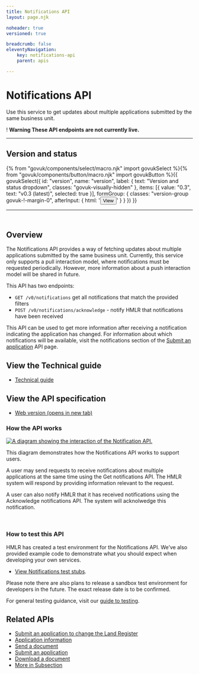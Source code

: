 ```yaml
---
title: Notifications API
layout: page.njk

noheader: true
versioned: true

breadcrumb: false
eleventyNavigation:
    key: notifications-api
    parent: apis

---
```


<div class="govuk-grid-row">
  <div class="govuk-grid-column-full">
    <h1 class="govuk-heading-xl">
      Notifications API
    </h1>
    <p class="govuk-body-l">Use this service to get updates about multiple applications submitted by the same business
      unit.</p>
    <div class="govuk-warning-text">
      <span class="govuk-warning-text__icon" aria-hidden="true">!</span>
      <strong class="govuk-warning-text__text">
        <span class="govuk-visually-hidden">Warning</span>
        These API endpoints are not currently live.
      </strong>
    </div>
  </div>
</div>
<div class="govuk-grid-row">
  <div class="govuk-grid-column-two-thirds">
    <hr class="govuk-section-break govuk-section-break--m govuk-section-break--visible govuk-!-margin-top-0">
    <div class="bg-version-grid">
    <div>
        <h2 class="govuk-heading-m govuk-!-margin-0" id="version-and-status">Version and status</h2>
    </div>
{% from "govuk/components/select/macro.njk" import govukSelect %}{% from "govuk/components/button/macro.njk" import govukButton %}{{ govukSelect({
  id: "version",
  name: "version",
  label: {
      text: "Version and status dropdown",
      classes: "govuk-visually-hidden"
  },
  items: [{
      value: "0.3",
      text: "v0.3 (latest)",
      selected: true
  }],
  formGroup: {
      classes: "version-group govuk-!-margin-0",
      afterInput: {
          html: '<button type="submit" 
          class="govuk-button govuk-!-margin-0" 
          data-module="govuk-button"
          onclick="setVersion();"
          >View</button>'
      }
  }
}) }}
  </div>
  <hr class="govuk-section-break govuk-section-break--m govuk-section-break--visible">  
  <div>
    <h2 class="govuk-heading-m" id="overview"><br>Overview</h2>
    <p class="govuk-body">The Notifications API provides a way of fetching updates about multiple applications
      submitted by the same business unit. Currently, this service only supports a pull interaction model, where
      notifications must be requested periodically. However, more information about a push interaction model will be
      shared in future.</p>
    <p class="govuk-body">This API has two endpoints:</p>
    <ul class="govuk-list govuk-list--bullet">
      <li><code class="app-code app-code--inline">GET /v0/notifications</code> get all notifications
        that match the provided filters</li>
      <li><code class="app-code app-code--inline">POST /v0/notifications/acknowledge</code> - notify
        HMLR that notifications have been received</li>
    </ul>
    <p class="govuk-body">This API can be used to get more information after receiving a notification indicating the
      application has changed. For information about which notifications will be available, visit the notifications
      section of the <a class="govuk-body govuk-link" href="/apis/submit-an-application">Submit an application</a> API
      page.</p>
  </div>
  <div>
    <h2 class="govuk-heading-m" id="view-the-technical-guide">View the Technical guide</h2>
    <ul class="govuk-list">
      <li>
        <a class="govuk-body govuk-link" href="/apis/notifications/0.3/technical-guide">Technical guide</a>
      </li>
    </ul>
  </div>
  <div>
    <h2 class="govuk-heading-m" id="view-the-api-specification">View the API specification</h2>
    <ul class="govuk-list">
      <li>
        <a class="govuk-body govuk-link"
          href="https://landregistry.github.io/bgtechdoc/vcad/v0_3/vcad-spec.html#tag/Notifications-API"
          rel="noreferrer noopener" target="_blank">Web version (opens in new tab)</a>
      </li>
    </ul>
  </div>
  <div>
    <h3 class="govuk-heading-m" id="how-the-service-api-works">How the API works</h3>
    <div class="govuk-!-padding-bottom-3"></div>
    <a target="_blank" href="/assets/images/NotificationInteraction.png"><img src="/assets/images/NotificationInteraction.png"
      alt="A diagram showing the interaction of the Notification API."></a>
    <p class="govuk-body">This diagram demonstrates how the Notifications API works to support users.</p>
  <p class="govuk-body">A user may send requests to receive notifications about multiple applications at the same time using the Get notifications API. The HMLR system will respond by providing information relevant to the request.</p>
  <p class="govuk-body">A user can also notify HMLR that it has received notifications using the Acknowledge notifications API. The system will acknolwedge this notification.</p>
  </div>
  <br>
  <div>
    <h3 class="govuk-heading-m" id="how-to-test-this-service-api">How to test this API</h3>
    <p class="govuk-body">HMLR has created a test environment for the Notifications API. We’ve also provided example code to demonstrate what you should expect when developing your own services.</p>
    <ul class="govuk-list">
      <li>
        <p class="govuk-body"><a class="govuk-body govuk-link" href="/apis/notifications/0.3/test-stubs">View
            Notifications test stubs</a>.</p>
      </li>
    </ul>
    <div class="govuk-inset-text">Please note there are also plans to release a sandbox test environment for developers in the future. The exact release date is to be confirmed.</div>
    <p class="govuk-body">For general testing guidance, visit our <a class="govuk-body govuk-link"
        href="/a-guide-to-testing">guide to testing</a>.</p>
  </div>
</div>
<div class="govuk-grid-column-one-third">
  <aside class="related-items" role="complementary">
    <h2 class="govuk-heading-m" id="related-apis">
      Related APIs
    </h2>
    <nav role="navigation" aria-labelledby="related-apis">
      <ul class="govuk-list govuk-!-font-size-16">
        <li>
          <a class="govuk-body govuk-link" href="/apis/submit-an-application-to-change-the-land-register">
            Submit an application to change the Land Register
          </a>
        </li>
        <li>
          <a class="govuk-body govuk-link" href="/apis/application-information">
            Application information
          </a>
        </li>
        <li>
          <a class="govuk-body govuk-link" href="/apis/send-a-document">
            Send a document
          </a>
        <li>
          <a class="govuk-body govuk-link" href="/apis/submit-an-application">
            Submit an application
          </a>
        </li>
        <li>
          <a class="govuk-body govuk-link" href="/apis/download-a-document">
            Download a document
          </a>
        </li>
        <li>
          <a class="govuk-body govuk-link govuk-!-font-weight-bold" href="/find-a-service-api">
            More <span class="govuk-visually-hidden">in Subsection</span>
          </a>
        </li>
      </ul>
    </nav>
  </aside>
</div>
